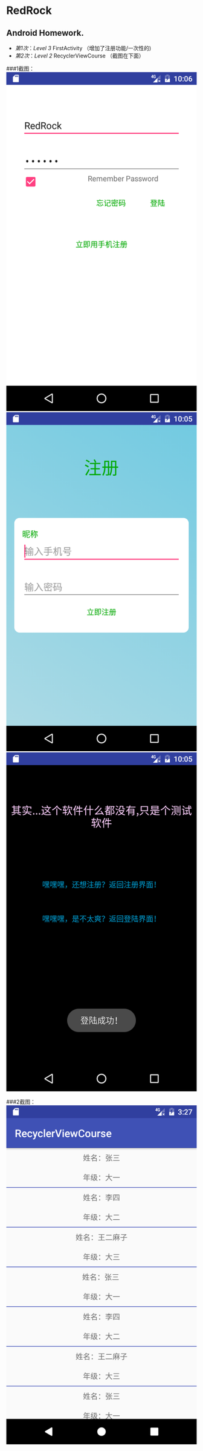 # RedRock
## Android Homework.
-  *第1次*：*Level 3*  FirstActivity （增加了注册功能/一次性的)
-  *第2次*：*Level 2*  RecyclerViewCourse （截图在下面）

###1截图：
![image](https://github.com/AJDX3906/Android/raw/master/FirstActivity/picture/1.png)
![image](https://github.com/AJDX3906/Android/raw/master/FirstActivity/picture/2.png)
![image](https://github.com/AJDX3906/Android/raw/master/FirstActivity/picture/3.png)

###2截图：
![image](https://github.com/AJDX3906/Android/raw/master/RecyclerViewCourse/picture/1.png)